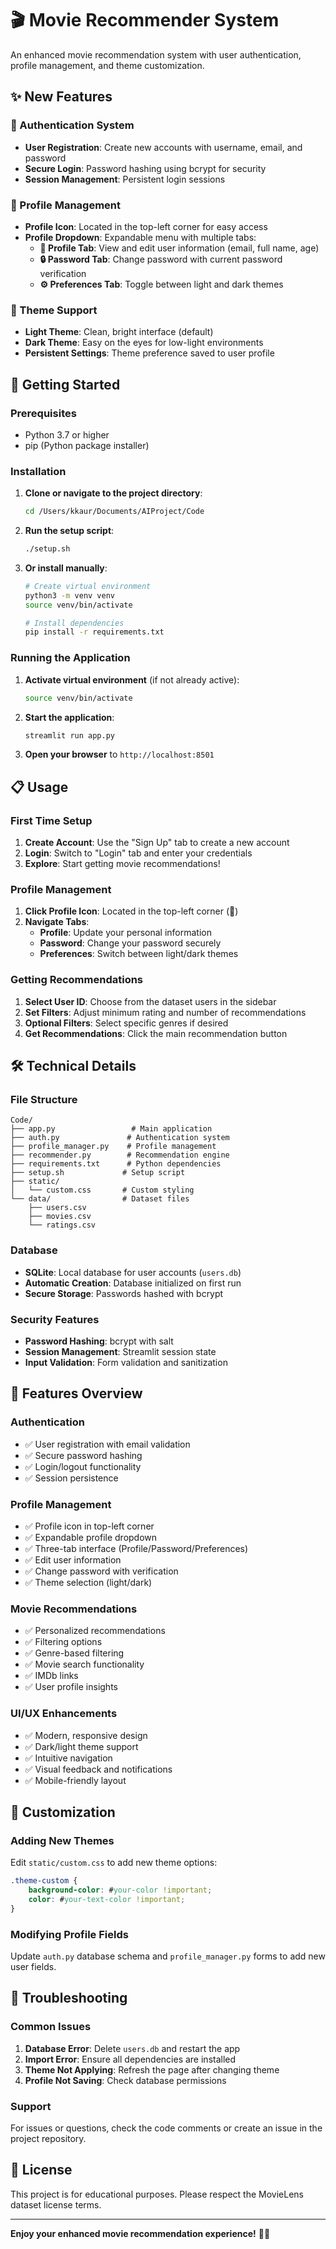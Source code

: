 # 🎬 Movie Recommender System

An enhanced movie recommendation system with user authentication, profile management, and theme customization.

## ✨ New Features

### 🔐 Authentication System
- **User Registration**: Create new accounts with username, email, and password
- **Secure Login**: Password hashing using bcrypt for security
- **Session Management**: Persistent login sessions

### 👤 Profile Management
- **Profile Icon**: Located in the top-left corner for easy access
- **Profile Dropdown**: Expandable menu with multiple tabs:
  - **👤 Profile Tab**: View and edit user information (email, full name, age)
  - **🔒 Password Tab**: Change password with current password verification
  - **⚙️ Preferences Tab**: Toggle between light and dark themes

### 🎨 Theme Support
- **Light Theme**: Clean, bright interface (default)
- **Dark Theme**: Easy on the eyes for low-light environments
- **Persistent Settings**: Theme preference saved to user profile

## 🚀 Getting Started

### Prerequisites
- Python 3.7 or higher
- pip (Python package installer)

### Installation

1. **Clone or navigate to the project directory**:
   ```bash
   cd /Users/kkaur/Documents/AIProject/Code
   ```

2. **Run the setup script**:
   ```bash
   ./setup.sh
   ```

3. **Or install manually**:
   ```bash
   # Create virtual environment
   python3 -m venv venv
   source venv/bin/activate
   
   # Install dependencies
   pip install -r requirements.txt
   ```

### Running the Application

1. **Activate virtual environment** (if not already active):
   ```bash
   source venv/bin/activate
   ```

2. **Start the application**:
   ```bash
   streamlit run app.py
   ```

3. **Open your browser** to `http://localhost:8501`

## 📋 Usage

### First Time Setup
1. **Create Account**: Use the "Sign Up" tab to create a new account
2. **Login**: Switch to "Login" tab and enter your credentials
3. **Explore**: Start getting movie recommendations!

### Profile Management
1. **Click Profile Icon**: Located in the top-left corner (👤)
2. **Navigate Tabs**:
   - **Profile**: Update your personal information
   - **Password**: Change your password securely
   - **Preferences**: Switch between light/dark themes

### Getting Recommendations
1. **Select User ID**: Choose from the dataset users in the sidebar
2. **Set Filters**: Adjust minimum rating and number of recommendations
3. **Optional Filters**: Select specific genres if desired
4. **Get Recommendations**: Click the main recommendation button

## 🛠️ Technical Details

### File Structure
```
Code/
├── app.py                 # Main application
├── auth.py               # Authentication system
├── profile_manager.py    # Profile management
├── recommender.py        # Recommendation engine
├── requirements.txt      # Python dependencies
├── setup.sh             # Setup script
├── static/
│   └── custom.css       # Custom styling
└── data/                # Dataset files
    ├── users.csv
    ├── movies.csv
    └── ratings.csv
```

### Database
- **SQLite**: Local database for user accounts (`users.db`)
- **Automatic Creation**: Database initialized on first run
- **Secure Storage**: Passwords hashed with bcrypt

### Security Features
- **Password Hashing**: bcrypt with salt
- **Session Management**: Streamlit session state
- **Input Validation**: Form validation and sanitization

## 🎯 Features Overview

### Authentication
- ✅ User registration with email validation
- ✅ Secure password hashing
- ✅ Login/logout functionality
- ✅ Session persistence

### Profile Management
- ✅ Profile icon in top-left corner
- ✅ Expandable profile dropdown
- ✅ Three-tab interface (Profile/Password/Preferences)
- ✅ Edit user information
- ✅ Change password with verification
- ✅ Theme selection (light/dark)

### Movie Recommendations
- ✅ Personalized recommendations
- ✅ Filtering options
- ✅ Genre-based filtering
- ✅ Movie search functionality
- ✅ IMDb links
- ✅ User profile insights

### UI/UX Enhancements
- ✅ Modern, responsive design
- ✅ Dark/light theme support
- ✅ Intuitive navigation
- ✅ Visual feedback and notifications
- ✅ Mobile-friendly layout

## 🔧 Customization

### Adding New Themes
Edit `static/custom.css` to add new theme options:
```css
.theme-custom {
    background-color: #your-color !important;
    color: #your-text-color !important;
}
```

### Modifying Profile Fields
Update `auth.py` database schema and `profile_manager.py` forms to add new user fields.

## 🐛 Troubleshooting

### Common Issues
1. **Database Error**: Delete `users.db` and restart the app
2. **Import Error**: Ensure all dependencies are installed
3. **Theme Not Applying**: Refresh the page after changing theme
4. **Profile Not Saving**: Check database permissions

### Support
For issues or questions, check the code comments or create an issue in the project repository.

## 📝 License

This project is for educational purposes. Please respect the MovieLens dataset license terms.

---

**Enjoy your enhanced movie recommendation experience!** 🍿✨
